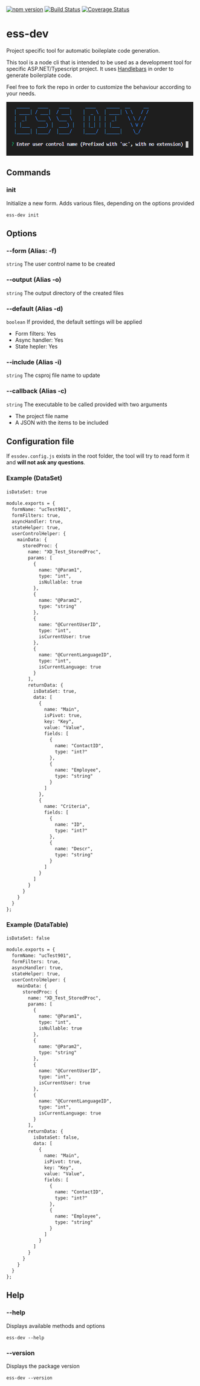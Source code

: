 [![npm version](https://badge.fury.io/js/ess-dev.svg)](https://badge.fury.io/js/ess-dev)
[![Build Status](https://travis-ci.com/kapantzak/ess-dev.svg?token=syJknnbusTbGgY6qksas&branch=master)](https://travis-ci.com/kapantzak/ess-dev)
[![Coverage Status](https://coveralls.io/repos/github/kapantzak/ess-dev/badge.svg?branch=master)](https://coveralls.io/github/kapantzak/ess-dev?branch=master)

# ess-dev
Project specific tool for automatic boileplate code generation.

This tool is a node cli that is intended to be used as a development tool for specific ASP.NET/Typescript project. It uses [Handlebars](https://handlebarsjs.com/ "https://handlebarsjs.com/") in order to generate boilerplate code.

Feel free to fork the repo in order to customize the behaviour according to your needs.

![cli_screen](https://github.com/kapantzak/ess-dev/blob/master/assets/img/cli_screen.png)

## Commands

### init
Initialize a new form. Adds various files, depending on the options provided

	ess-dev init

## Options

### --form (Alias: -f)
`string` The user control name to be created

### --output (Alias -o)
`string` The output directory of the created files

### --default (Alias -d)
`boolean` If provided, the default settings will be applied

- Form filters: Yes
- Async handler: Yes
- State hepler: Yes

### --include (Alias -i)
`string` The csproj file name to update

### --callback (Alias -c)
`string` The executable to be called provided with two arguments

- The project file name
- A JSON with the items to be included

## Configuration file

If `essdev.config.js` exists in the root folder, the tool will try to read form it and **will not ask any questions**.

### Example (DataSet)

`isDataSet: true`

	module.exports = {
	  formName: "ucTest901",
	  formFilters: true,
	  asyncHandler: true,
	  stateHelper: true,
	  userControlHelper: {
	    mainData: {
	      storedProc: {
	        name: "XD_Test_StoredProc",
	        params: [
	          {
	            name: "@Param1",
	            type: "int",
	            isNullable: true
	          },
	          {
	            name: "@Param2",
	            type: "string"
	          },
	          {
	            name: "@CurrentUserID",
	            type: "int",
	            isCurrentUser: true
	          },
	          {
	            name: "@CurrentLanguageID",
	            type: "int",
	            isCurrentLanguage: true
	          }
	        ],
	        returnData: {
	          isDataSet: true,
	          data: [
	            {
	              name: "Main",
	              isPivot: true,
	              key: "Key",
	              value: "Value",
	              fields: [
	                {
	                  name: "ContactID",
	                  type: "int?"
	                },
	                {
	                  name: "Employee",
	                  type: "string"
	                }
	              ]
	            },
	            {
	              name: "Criteria",
	              fields: [
	                {
	                  name: "ID",
	                  type: "int?"
	                },
	                {
	                  name: "Descr",
	                  type: "string"
	                }
	              ]
	            }
	          ]
	        }
	      }
	    }
	  }
	};

### Example (DataTable)

`isDataSet: false`

	module.exports = {
	  formName: "ucTest901",
	  formFilters: true,
	  asyncHandler: true,
	  stateHelper: true,
	  userControlHelper: {
	    mainData: {
	      storedProc: {
	        name: "XD_Test_StoredProc",
	        params: [
	          {
	            name: "@Param1",
	            type: "int",
	            isNullable: true
	          },
	          {
	            name: "@Param2",
	            type: "string"
	          },
	          {
	            name: "@CurrentUserID",
	            type: "int",
	            isCurrentUser: true
	          },
	          {
	            name: "@CurrentLanguageID",
	            type: "int",
	            isCurrentLanguage: true
	          }
	        ],
	        returnData: {
	          isDataSet: false,
	          data: [
	            {
	              name: "Main",
	              isPivot: true,
	              key: "Key",
	              value: "Value",
	              fields: [
	                {
	                  name: "ContactID",
	                  type: "int?"
	                },
	                {
	                  name: "Employee",
	                  type: "string"
	                }
	              ]
	            }	            
	          ]
	        }
	      }
	    }
	  }
	};


## Help

### --help
Displays available methods and options

	ess-dev --help

### --version
Displays the package version

	ess-dev --version